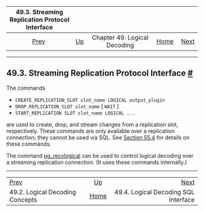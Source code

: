 <!--?xml version="1.0" encoding="UTF-8" standalone="no"?-->

|                49.3. Streaming Replication Protocol Interface               |                                                           |                              |                                                       |                                                                          |
| :-------------------------------------------------------------------------: | :-------------------------------------------------------- | :--------------------------: | ----------------------------------------------------: | -----------------------------------------------------------------------: |
| [Prev](logicaldecoding-explanation.html "49.2. Logical Decoding Concepts")  | [Up](logicaldecoding.html "Chapter 49. Logical Decoding") | Chapter 49. Logical Decoding | [Home](index.html "PostgreSQL 17devel Documentation") |  [Next](logicaldecoding-sql.html "49.4. Logical Decoding SQL Interface") |

***

## 49.3. Streaming Replication Protocol Interface [#](#LOGICALDECODING-WALSENDER)

The commands

* `CREATE_REPLICATION_SLOT slot_name LOGICAL output_plugin`
* `DROP_REPLICATION_SLOT slot_name` \[ `WAIT` ]
* `START_REPLICATION SLOT slot_name LOGICAL ...`

are used to create, drop, and stream changes from a replication slot, respectively. These commands are only available over a replication connection; they cannot be used via SQL. See [Section 55.4](protocol-replication.html "55.4. Streaming Replication Protocol") for details on these commands.

The command [pg\_recvlogical](app-pgrecvlogical.html "pg_recvlogical") can be used to control logical decoding over a streaming replication connection. (It uses these commands internally.)

***

|                                                                             |                                                           |                                                                          |
| :-------------------------------------------------------------------------- | :-------------------------------------------------------: | -----------------------------------------------------------------------: |
| [Prev](logicaldecoding-explanation.html "49.2. Logical Decoding Concepts")  | [Up](logicaldecoding.html "Chapter 49. Logical Decoding") |  [Next](logicaldecoding-sql.html "49.4. Logical Decoding SQL Interface") |
| 49.2. Logical Decoding Concepts                                             |   [Home](index.html "PostgreSQL 17devel Documentation")   |                                     49.4. Logical Decoding SQL Interface |
